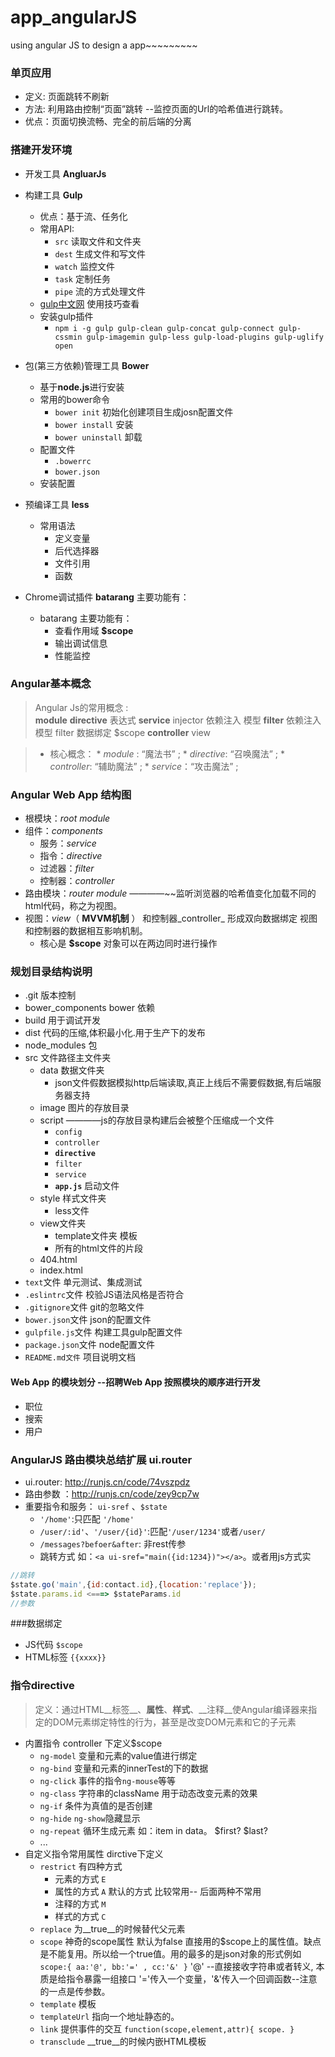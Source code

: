 # app_angularJS
using angular JS to design a app~~~~~~~~~

### 单页应用

* 定义: 页面跳转不刷新
* 方法: 利用路由控制“页面”跳转 --监控页面的Url的哈希值进行跳转。
* 优点：页面切换流畅、完全的前后端的分离



### 搭建开发环境

* 开发工具 **AngluarJs**

* 构建工具 **Gulp**
	* 优点：基于流、任务化
	* 常用API:
		* `src` 读取文件和文件夹
		* `dest` 生成文件和写文件	
		* `watch` 监控文件
		* `task` 定制任务
		* `pipe` 流的方式处理文件
	* [gulp中文网](http://www.gulpjs.com.cn/) 使用技巧查看
	* 安装gulp插件 
		* `npm i -g gulp gulp-clean gulp-concat gulp-connect gulp-cssmin gulp-imagemin gulp-less gulp-load-plugins gulp-uglify open`

* 包(第三方依赖)管理工具 **Bower**
	* 基于**node.js**进行安装
	* 常用的bower命令
		* `bower init` 初始化创建项目生成josn配置文件
		* `bower install` 安装
		* `bower uninstall` 卸载
	* 配置文件
		* `.bowerrc`
		* `bower.json`
	* 安装配置
* 预编译工具 **less**
	* 常用语法
		* 定义变量
		* 后代选择器
		* 文件引用
		* 函数

* Chrome调试插件 **batarang** 主要功能有：
	* batarang 主要功能有：
		* 查看作用域 **$scope**
		* 输出调试信息
		* 性能监控



### Angular基本概念
> Angular Js的常用概念 :  
__module__ __directive__ 表达式 __service__ injector 依赖注入 模型 __filter__ 依赖注入 模型 filter 数据绑定 $scope __controller__ view
	
>* 核心概念：
	* _module_ : “魔法书” ;
	* _directive_: “召唤魔法” ;
	* _controller_: “辅助魔法” ;
	* _service_：“攻击魔法” ;


### Angular Web App 结构图

* 根模块：_root module_
* 组件：_components_
	* 服务：_service_
	* 指令：_directive_
	* 过滤器：_filter_
	* 控制器：_controller_
* 路由模块：_router module_ ————~~监听浏览器的哈希值变化加载不同的html代码，称之为视图。
* 视图：_view_（ **MVVM机制** ） 和控制器_controller_ 形成双向数据绑定 视图和控制器的数据相互影响机制。
	* 核心是 __$scope__ 对象可以在两边同时进行操作


### 规划目录结构说明

* .git 版本控制
* bower_components bower 依赖
* build 用于调试开发
* dist 代码的压缩,体积最小化.用于生产下的发布
* node_modules 包
* src 文件路径主文件夹
	* data 数据文件夹
		* json文件假数据模拟http后端读取,真正上线后不需要假数据,有后端服务器支持
	* image 图片的存放目录
	* script ————js的存放目录构建后会被整个压缩成一个文件
		* `config`
		* `controller`
		* __`directive`__
		* `filter`
		* `service`
		* __`app.js`__ 启动文件
	* style 样式文件夹
		* less文件
	* view文件夹
		* template文件夹 模板
		* 所有的html文件的片段
	* 404.html
	* index.html
* `text`文件 单元测试、集成测试
* `.eslintrc`文件 校验JS语法风格是否符合
* `.gitignore`文件 git的忽略文件
* `bower.json`文件 json的配置文件
* `gulpfile.js`文件 构建工具gulp配置文件
* `package.json`文件 node配置文件
* `README.md文件` 项目说明文档


#### Web App 的模块划分   --招聘Web App 按照模块的顺序进行开发

* 职位
* 搜索
* 用户 

### AngularJS 路由模块总结扩展 ui.router

* ui.router: http://runjs.cn/code/74vszpdz
* 路由参数 ：http://runjs.cn/code/zey9cp7w
* 重要指令和服务： `ui-sref` 、`$state`
	* `'/home'`:只匹配 `'/home'`
	* `/user/:id'`、`'/user/{id}'`:匹配`'/user/1234'`或者`/user/`
	* `/messages?befoer&after`: 非rest传参
	* 跳转方式 如：`<a ui-sref="main({id:1234})"></a>`。或者用js方式实

```javascript
//跳转
$state.go('main',{id:contact.id},{location:'replace'});
$state.params.id <===> $stateParams.id
//参数
```

###数据绑定
* JS代码 `$scope` 
* HTML标签 `{{xxxx}}`

### 指令directive

>定义：通过HTML__标签__、__属性__、__样式__、__注释__使Angular编译器来指定的DOM元素绑定特性的行为，甚至是改变DOM元素和它的子元素

* 内置指令 controller 下定义$scope
	* `ng-model` 变量和元素的value值进行绑定
	* `ng-bind`  变量和元素的innerTest的下的数据
	* `ng-click` 事件的指令`ng-mouse`等等
	* `ng-class` 字符串的className 用于动态改变元素的效果 
	* `ng-if` 条件为真值的是否创建
 	* `ng-hide` `ng-show`隐藏显示
	* `ng-repeat` 循环生成元素 如：item in data。 $first? $last?
	* ...
* 自定义指令常用属性 dirctive下定义
	* `restrict` 有四种方式
		* 元素的方式 `E`
		* 属性的方式 `A` 默认的方式 比较常用-- 后面两种不常用
		* 注释的方式 `M`
		* 样式的方式 `C`
	* `replace` 为__true__的时候替代父元素	
	* `scope`  神奇的scope属性 默认为false  直接用的$scope上的属性值。缺点是不能复用。所以给一个true值。用的最多的是json对象的形式例如 ` scope:{ aa:'@', bb:'=' , cc:'&' }` '@' --直接接收字符串或者转义, 本质是给指令暴露一组接口 '='传入一个变量，'&'传入一个回调函数--注意的一点是传参数。
	* `template` 模板
	* `templateUrl` 指向一个地址静态的。
	* `link` 提供事件的交互 `function(scope,element,attr){ scope. }`
	* `transclude` __true__的时候内嵌HTML模板